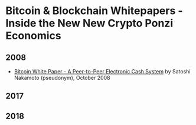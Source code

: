 # Bitcoin & Blockchain Whitepapers - Inside the New New Crypto Ponzi Economics



## 2008

- [Bitcoin White Paper - A Peer-to-Peer Electronic Cash System](https://bitsblocks.github.io/bitcoin-whitepaper) by Satoshi Nakamoto (pseudonym), October 2008



## 2017


## 2018
